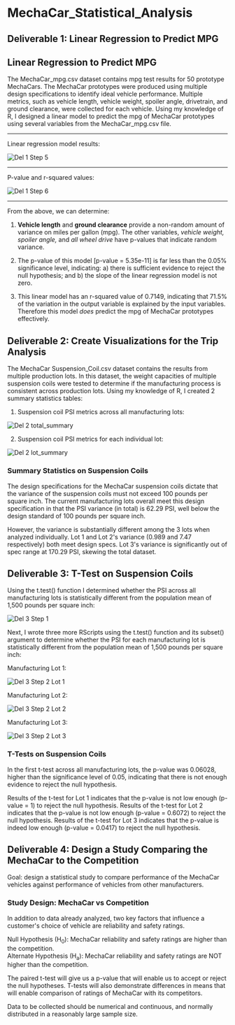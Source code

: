 # MechaCar_Statistical_Analysis

## Deliverable 1: Linear Regression to Predict MPG

## Linear Regression to Predict MPG

The MechaCar_mpg.csv dataset contains mpg test results for 50 prototype MechaCars. The MechaCar prototypes were produced using multiple design specifications to identify ideal vehicle performance. Multiple metrics, such as vehicle length, vehicle weight, spoiler angle, drivetrain, and ground clearance, were collected for each vehicle. Using my knowledge of R, I designed a linear model to predict the mpg of MechaCar prototypes using several variables from the MechaCar_mpg.csv file. 

---

Linear regression model results:

![Del 1 Step 5](https://user-images.githubusercontent.com/97558998/171662208-1225ab9f-ff11-490d-81fc-fd4c2441ac8c.png)

---

P-value and r-squared values:

![Del 1 Step 6](https://user-images.githubusercontent.com/97558998/171662360-9019856a-e5fa-4600-8914-d5cf515c4fe6.png)

---

From the above, we can determine:

1. **Vehicle length** and **ground clearance** provide a non-random amount of variance on miles per gallon (mpg). The other variables, *vehicle weight, spoiler angle,* and *all wheel drive* have p-values that indicate random variance.

2. The p-value of this model [p-value = 5.35e-11] is far less than the 0.05% significance level, indicating: a) there is sufficient evidence to reject the null hypothesis; and b) the slope of the linear regression model is not zero.

3. This linear model has an r-squared value of 0.7149, indicating that 71.5% of the variation in the output variable is explained by the input variables. Therefore this model *does* predict the mpg of MechaCar prototypes effectively.

## Deliverable 2: Create Visualizations for the Trip Analysis

The MechaCar Suspension_Coil.csv dataset contains the results from multiple production lots. In this dataset, the weight capacities of multiple suspension coils were tested to determine if the manufacturing process is consistent across production lots. Using my knowledge of R, I created 2 summary statistics tables:

1. Suspension coil PSI metrics across all manufacturing lots:

![Del 2 total_summary](https://user-images.githubusercontent.com/97558998/171692197-addc7239-3430-49ac-9f11-bcfc1cd57352.png)

2. Suspension coil PSI metrics for each individual lot:

![Del 2 lot_summary](https://user-images.githubusercontent.com/97558998/171692049-0db8b950-973f-4e60-aba7-bb974d583d41.png)

### Summary Statistics on Suspension Coils

The design specifications for the MechaCar suspension coils dictate that the variance of the suspension coils must not exceed 100 pounds per square inch. The current manufacturing lots overall meet this design specification in that the PSI variance (in total) is 62.29 PSI, well below the design standard of 100 pounds per square inch.

However, the variance is substantially different among the 3 lots when analyzed individually. Lot 1 and Lot 2's variance (0.989 and 7.47 respectively) both meet design specs. Lot 3's variance is significantly out of spec range at 170.29 PSI, skewing the total dataset.

## Deliverable 3: T-Test on Suspension Coils

Using the t.test() function I determined whether the PSI across all manufacturing lots is statistically different from the population mean of 1,500 pounds per square inch:

![Del 3 Step 1](https://user-images.githubusercontent.com/97558998/171697224-a2cffa44-b289-45d3-ac3b-5e69fd2840fa.png)

Next, I wrote three more RScripts using the t.test() function and its subset() argument to determine whether the PSI for each manufacturing lot is statistically different from the population mean of 1,500 pounds per square inch:

Manufacturing Lot 1:

![Del 3 Step 2 Lot 1](https://user-images.githubusercontent.com/97558998/171697244-1bc663e6-8146-4cc9-9347-944e53f94312.png)

Manufacturing Lot 2:

![Del 3 Step 2 Lot 2](https://user-images.githubusercontent.com/97558998/171697259-6e2cd572-7d55-498f-9433-33d16394929b.png)

Manufacturing Lot 3:

![Del 3 Step 2 Lot 3](https://user-images.githubusercontent.com/97558998/171697272-e2615cbe-a440-487b-8fbf-4305451c55e1.png)

### T-Tests on Suspension Coils

In the first t-test across all manufacturing lots, the p-value was 0.06028, higher than the significance level of 0.05, indicating that there is not enough evidence to reject the null hypothesis.

Results of the t-test for Lot 1 indicates that the p-value is not low enough (p-value = 1) to reject the null hypothesis.
Results of the t-test for Lot 2 indicates that the p-value is not low enough (p-value = 0.6072) to reject the null hypothesis.
Results of the t-test for Lot 3 indicates that the p-value is indeed low enough (p-value = 0.0417) to reject the null hypothesis.

## Deliverable 4: Design a Study Comparing the MechaCar to the Competition

Goal: design a statistical study to compare performance of the MechaCar vehicles against performance of vehicles from other manufacturers.

### Study Design: MechaCar vs Competition

In addition to data already analyzed, two key factors that influence a customer's choice of vehicle are reliability and safety ratings. 

Null Hypothesis (H<sub>0</sub>): MechaCar reliability and safety ratings are higher than the competition.<br>
Alternate Hypothesis (H<sub>a</sub>): MechaCar reliability and safety ratings are NOT higher than the competition.<br/>

The paired t-test will give us a p-value that will enable us to accept or reject the null hypotheses. T-tests will also demonstrate differences in means that will enable comparison of ratings of MechaCar with its competitors.

Data to be collected should be numerical and continuous, and normally distributed in a reasonably large sample size.
